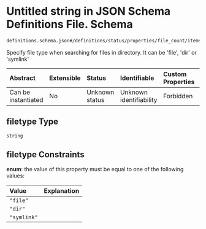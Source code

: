 # Untitled string in JSON Schema Definitions File.  Schema

```txt
definitions.schema.json#/definitions/status/properties/file_count/items/properties/filetype
```

Specify file type when searching for files in directory. It can be 'file', 'dir' or 'symlink'

| Abstract            | Extensible | Status         | Identifiable            | Custom Properties | Additional Properties | Access Restrictions | Defined In                                                                         |
| :------------------ | :--------- | :------------- | :---------------------- | :---------------- | :-------------------- | :------------------ | :--------------------------------------------------------------------------------- |
| Can be instantiated | No         | Unknown status | Unknown identifiability | Forbidden         | Allowed               | none                | [definitions.schema.json\*](../out/definitions.schema.json "open original schema") |

## filetype Type

`string`

## filetype Constraints

**enum**: the value of this property must be equal to one of the following values:

| Value       | Explanation |
| :---------- | :---------- |
| `"file"`    |             |
| `"dir"`     |             |
| `"symlink"` |             |
